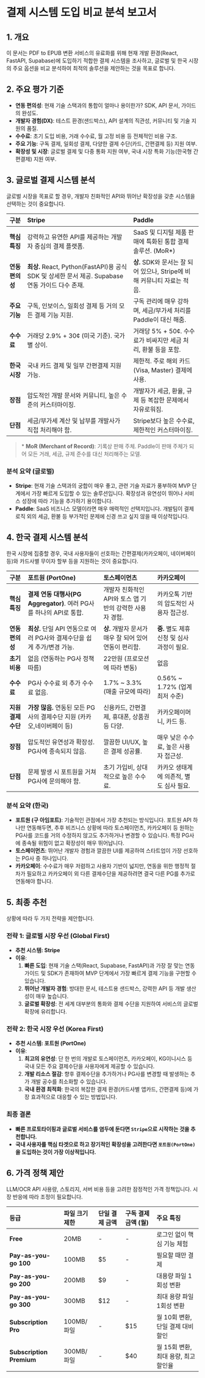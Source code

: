 # 결제 시스템 도입 비교 분석 보고서

## 1. 개요
이 문서는 PDF to EPUB 변환 서비스의 유료화를 위해 현재 개발 환경(React, FastAPI, Supabase)에 도입하기 적합한 결제 시스템을 조사하고, 글로벌 및 한국 시장의 주요 옵션을 비교 분석하여 최적의 솔루션을 제안하는 것을 목표로 합니다.

## 2. 주요 평가 기준
- **연동 편의성**: 현재 기술 스택과의 통합이 얼마나 용이한가? SDK, API 문서, 가이드의 완성도.
- **개발자 경험(DX)**: 테스트 환경(샌드박스), API 설계의 직관성, 커뮤니티 및 기술 지원의 품질.
- **수수료**: 초기 도입 비용, 거래 수수료, 월 고정 비용 등 전체적인 비용 구조.
- **주요 기능**: 구독 결제, 일회성 결제, 다양한 결제 수단(카드, 간편결제 등) 지원 여부.
- **확장성 및 시장**: 글로벌 결제 및 다중 통화 지원 여부, 국내 시장 특화 기능(한국형 간편결제) 지원 여부.

## 3. 글로벌 결제 시스템 분석

글로벌 시장을 목표로 할 경우, 개발자 친화적인 API와 뛰어난 확장성을 갖춘 시스템을 선택하는 것이 중요합니다.

| 구분 | Stripe | Paddle |
| :--- | :--- | :--- |
| **핵심 특징** | 강력하고 유연한 API를 제공하는 개발자 중심의 결제 플랫폼. | SaaS 및 디지털 제품 판매에 특화된 통합 결제 솔루션. (MoR*) |
| **연동 편의성** | **최상.** React, Python(FastAPI)용 공식 SDK 및 상세한 문서 제공. Supabase 연동 가이드 다수 존재. | **상.** SDK와 문서는 잘 되어 있으나, Stripe에 비해 커뮤니티 자료는 적음. |
| **주요 기능** | 구독, 인보이스, 일회성 결제 등 거의 모든 결제 기능 지원. | 구독 관리에 매우 강하며, 세금/부가세 처리를 Paddle이 대신 해줌. |
| **수수료** | 거래당 2.9% + 30¢ (미국 기준). 국가별 상이. | 거래당 5% + 50¢. 수수료가 비싸지만 세금 처리, 환불 등을 포함. |
| **한국 시장** | 국내 카드 결제 및 일부 간편결제 지원 가능. | 제한적. 주로 해외 카드(Visa, Master) 결제에 사용. |
| **장점** | 압도적인 개발 문서와 커뮤니티, 높은 수준의 커스터마이징. | 개발자가 세금, 환율, 규제 등 복잡한 문제에서 자유로워짐. |
| **단점** | 세금/부가세 계산 및 납부를 개발사가 직접 처리해야 함. | Stripe보다 높은 수수료, 제한적인 커스터마이징. |

> \* **MoR (Merchant of Record)**: 기록상 판매 주체. Paddle이 판매 주체가 되어 모든 거래, 세금, 규제 준수를 대신 처리해주는 모델.

### 분석 요약 (글로벌)
- **Stripe**: 현재 기술 스택과의 궁합이 매우 좋고, 관련 기술 자료가 풍부하여 MVP 단계에서 가장 빠르게 도입할 수 있는 솔루션입니다. 확장성과 유연성이 뛰어나 서비스 성장에 따라 기능을 추가하기 용이합니다.
- **Paddle**: SaaS 비즈니스 모델이라면 매우 매력적인 선택지입니다. 개발팀이 결제 로직 외의 세금, 환불 등 부가적인 문제에 신경 쓰고 싶지 않을 때 이상적입니다.

## 4. 한국 결제 시스템 분석

한국 시장에 집중할 경우, 국내 사용자들이 선호하는 간편결제(카카오페이, 네이버페이 등)와 카드사별 무이자 할부 등을 지원하는 것이 중요합니다.

| 구분 | 포트원 (PortOne) | 토스페이먼츠 | 카카오페이 |
| :--- | :--- | :--- | :--- |
| **핵심 특징** | **결제 연동 대행사(PG Aggregator)**. 여러 PG사를 하나의 API로 통합. | 개발자 친화적인 API와 토스 앱 기반의 강력한 사용자 경험. | 카카오톡 기반의 압도적인 사용자 접근성. |
| **연동 편의성** | **최상.** 단일 API 연동으로 여러 PG사와 결제수단을 쉽게 추가/변경 가능. | **상.** 개발자 문서가 매우 잘 되어 있어 연동이 편리함. | **중.** 별도 제휴 신청 및 심사 과정이 필요. |
| **초기 비용** | 없음 (연동하는 PG사 정책 따름) | 22만원 (프로모션에 따라 변동) | 없음 |
| **수수료** | PG사 수수료 외 추가 수수료 없음. | 1.7% ~ 3.3% (매출 규모에 따라) | 0.56% ~ 1.72% (업계 최저 수준) |
| **지원 결제수단** | **가장 많음.** 연동된 모든 PG사의 결제수단 지원 (카카오,네이버페이 등) | 신용카드, 간편결제, 휴대폰, 상품권 등 다양. | 카카오페이머니, 카드 등. |
| **장점** | 압도적인 유연성과 확장성. PG사에 종속되지 않음. | 깔끔한 UI/UX, 높은 결제 성공률. | 매우 낮은 수수료, 높은 사용자 접근성. |
| **단점** | 문제 발생 시 포트원을 거쳐 PG사에 문의해야 함. | 초기 가입비, 상대적으로 높은 수수료. | 카카오 생태계에 의존적, 별도 심사 필요. |

### 분석 요약 (한국)
- **포트원 (구 아임포트)**: 기술적인 관점에서 가장 추천되는 방식입니다. 포트원 API 하나만 연동해두면, 추후 비즈니스 상황에 따라 토스페이먼츠, 카카오페이 등 원하는 PG사를 코드를 거의 수정하지 않고도 추가하거나 변경할 수 있습니다. 특정 PG사에 종속될 위험이 없고 확장성이 매우 뛰어납니다.
- **토스페이먼츠**: 뛰어난 개발자 경험과 깔끔한 UI를 제공하여 스타트업이 가장 선호하는 PG사 중 하나입니다.
- **카카오페이**: 수수료가 매우 저렴하고 사용자 기반이 넓지만, 연동을 위한 행정적 절차가 필요하고 카카오페이 외 다른 결제수단을 제공하려면 결국 다른 PG를 추가로 연동해야 합니다.

## 5. 최종 추천

상황에 따라 두 가지 전략을 제안합니다.

### 전략 1: 글로벌 시장 우선 (Global First)
- **추천 시스템: Stripe**
- **이유**:
    1.  **빠른 도입**: 현재 기술 스택(React, Supabase, FastAPI)과 가장 잘 맞는 연동 가이드 및 SDK가 존재하여 MVP 단계에서 가장 빠르게 결제 기능을 구현할 수 있습니다.
    2.  **뛰어난 개발자 경험**: 방대한 문서, 테스트용 샌드박스, 강력한 API 등 개발 생산성이 매우 높습니다.
    3.  **글로벌 확장성**: 전 세계 대부분의 통화와 결제 수단을 지원하여 서비스의 글로벌 확장에 유리합니다.

### 전략 2: 한국 시장 우선 (Korea First)
- **추천 시스템: 포트원 (PortOne)**
- **이유**:
    1.  **최고의 유연성**: 단 한 번의 개발로 토스페이먼츠, 카카오페이, KG이니시스 등 국내 모든 주요 결제수단을 사용자에게 제공할 수 있습니다.
    2.  **개발 리소스 절감**: 향후 결제수단을 추가하거나 PG사를 변경할 때 발생하는 추가 개발 공수를 최소화할 수 있습니다.
    3.  **국내 환경 최적화**: 한국의 복잡한 결제 환경(카드사별 앱카드, 간편결제 등)에 가장 효과적으로 대응할 수 있는 방법입니다.

### 최종 결론
- **빠른 프로토타이핑과 글로벌 서비스를 염두에 둔다면 `Stripe`으로 시작하는 것을 추천합니다.**
- **국내 사용자를 핵심 타겟으로 하고 장기적인 확장성을 고려한다면 `포트원(PortOne)`을 도입하는 것이 가장 이상적입니다.**

## 6. 가격 정책 제안

LLM/OCR API 사용량, 스토리지, 서버 비용 등을 고려한 잠정적인 가격 정책입니다. 시장 반응에 따라 조정이 필요합니다.

| 등급 | 파일 크기 제한 | 단일 결제 금액 | 구독 결제 금액 (월) | 주요 특징 |
| :--- | :--- | :--- | :--- | :--- |
| **Free** | 20MB | - | - | 로그인 없이 핵심 기능 체험 |
| **Pay-as-you-go 100** | 100MB | $5 | - | 필요할 때만 결제 |
| **Pay-as-you-go 200** | 200MB | $9 | - | 대용량 파일 1회성 변환 |
| **Pay-as-you-go 300** | 300MB | $12 | - | 최대 용량 파일 1회성 변환 |
| **Subscription Pro** | 100MB/파일 | - | $15 | 월 10회 변환, 단일 결제 대비 할인 |
| **Subscription Premium** | 300MB/파일 | - | $40 | 월 15회 변환, 최대 용량, 최고 할인율 |